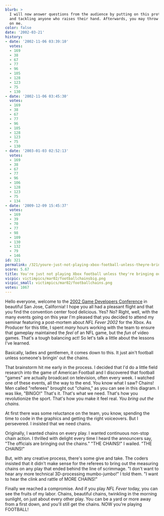 ```yaml
---
blurb: >
  I will now answer questions from the audience by putting on this protective headgear
  and tackling anyone who raises their hand. Afterwards, you may throw "Gatorade"
  on me.
color: false
date: '2002-03-21'
history:
- date: '2002-11-06 03:39:10'
  votes:
  - 169
  - 38
  - 67
  - 77
  - 96
  - 105
  - 128
  - 123
  - 75
  - 130
- date: '2002-11-06 03:45:30'
  votes:
  - 169
  - 38
  - 67
  - 77
  - 96
  - 105
  - 128
  - 123
  - 75
  - 130
- date: '2003-01-03 02:52:13'
  votes:
  - 169
  - 38
  - 67
  - 77
  - 96
  - 106
  - 128
  - 123
  - 75
  - 134
- date: '2009-12-09 15:45:37'
  votes:
  - 169
  - 39
  - 70
  - 77
  - 98
  - 109
  - 130
  - 132
  - 79
  - 146
id: 321
permalink: /321/youre-just-not-playing-xbox-football-unless-theyre-bringing-out-the-chains/
score: 5.67
title: You're just not playing Xbox football unless they're bringing out the chains
vicpic: victimpics/mar02/footballchainsbig.png
vicpic_small: victimpics/mar02/footballchains.png
votes: 1067
---
```


Hello everyone, welcome to the [2002 Game Developers
Conference](https://web.archive.org/web/20020321000000/http://www.gamespy.com/gdc2002)
in beautiful San Jose, California! I hope you all had a pleasant flight
and that you find the convention center food delicious. Yes? No? Right,
well, with the many events going on this year I'm pleased that you
decided to attend my seminar featuring a post-mortem about *NFL Fever
2002* for the Xbox. As Producer for this title, I spent *many* hours
working with the team to ensure that gameplay maintained the *feel* of
an NFL game, but the *fun* of video games. That's a tough balancing act!
So let's talk a little about the lessons I've learned.

Basically, ladies and gentlemen, it comes down to this. It just ain't
football unless someone's bringin' out the chains.

That brainstorm hit me early in the process. I decided that I'd do a
little field research into the game of American Football and I
discovered that football "games" are actually broadcast on television,
often every week. I watched one of these events, all the way to the end.
You know what I saw? Chains! Men called "referees" brought out "chains,"
as you can see in this diagram. I was like, "BINGO!" That's it. That's
what we need. That's how you revolutionize the sport. That's how you
make it feel real. *You bring out the chains.*

At first there was some reluctance on the team, you know, spending the
time to code in the graphics and getting the right voiceovers. But I
persevered. I insisted that we need chains.

Originally, I wanted chains on every play. I wanted continuous non-stop
chain action. I thrilled with delight every time I heard the announcers
say, "The officials are bringing out the chains." "THE CHAINS!" I
wailed. "THE CHAINS!"

But, with any creative process, there's some give and take. The coders
insisted that it didn't make sense for the referees to bring out the
measuring chains on any play that ended behind the line of scrimmage. "I
don't want to hear any more technical 3D-processing mumbo-jumbo!" I told
them. "I want to hear the clink and rattle of MORE CHAINS!"

Finally we reached a compromise. And if you play *NFL Fever* today, you
can see the fruits of my labor. Chains, beautiful chains, twinkling in
the morning sunlight, on just about every other play. You can be a yard
or more away from a first down, and you'll still get the chains. NOW
you're playing FOOTBALL!